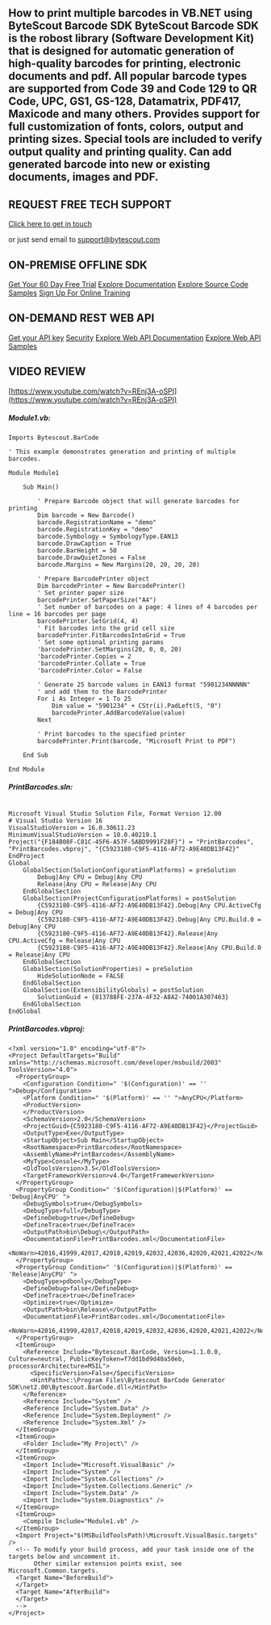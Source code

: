 ## How to print multiple barcodes in VB.NET using ByteScout Barcode SDK ByteScout Barcode SDK is the robost library (Software Development Kit) that is designed for automatic generation of high-quality barcodes for printing, electronic documents and pdf. All popular barcode types are supported from Code 39 and Code 129 to QR Code, UPC, GS1, GS-128, Datamatrix, PDF417, Maxicode and many others. Provides support for full customization of fonts, colors, output and printing sizes. Special tools are included to verify output quality and printing quality. Can add generated barcode into new or existing documents, images and PDF.

## REQUEST FREE TECH SUPPORT

[Click here to get in touch](https://bytescout.zendesk.com/hc/en-us/requests/new?subject=ByteScout%20Barcode%20SDK%20Question)

or just send email to [support@bytescout.com](mailto:support@bytescout.com?subject=ByteScout%20Barcode%20SDK%20Question) 

## ON-PREMISE OFFLINE SDK 

[Get Your 60 Day Free Trial](https://bytescout.com/download/web-installer?utm_source=github-readme)
[Explore Documentation](https://bytescout.com/documentation/index.html?utm_source=github-readme)
[Explore Source Code Samples](https://github.com/bytescout/ByteScout-SDK-SourceCode/)
[Sign Up For Online Training](https://academy.bytescout.com/)


## ON-DEMAND REST WEB API

[Get your API key](https://app.pdf.co/signup?utm_source=github-readme)
[Security](https://pdf.co/security)
[Explore Web API Documentation](https://apidocs.pdf.co?utm_source=github-readme)
[Explore Web API Samples](https://github.com/bytescout/ByteScout-SDK-SourceCode/tree/master/PDF.co%20Web%20API)

## VIDEO REVIEW

[https://www.youtube.com/watch?v=REnj3A-oSPI](https://www.youtube.com/watch?v=REnj3A-oSPI)




<!-- code block begin -->

##### **Module1.vb:**
    
```
Imports Bytescout.BarCode

' This example demonstrates generation and printing of multiple barcodes.

Module Module1

    Sub Main()

        ' Prepare Barcode object that will generate barcodes for printing
        Dim barcode = New Barcode()
        barcode.RegistrationName = "demo"
        barcode.RegistrationKey = "demo"
        barcode.Symbology = SymbologyType.EAN13
        barcode.DrawCaption = True
        barcode.BarHeight = 50
        barcode.DrawQuietZones = False
        barcode.Margins = New Margins(20, 20, 20, 20)

        ' Prepare BarcodePrinter object
        Dim barcodePrinter = New BarcodePrinter()
        ' Set printer paper size
        barcodePrinter.SetPaperSize("A4")
        ' Set number of barcodes on a page: 4 lines of 4 barcodes per line = 16 barcodes per page
        barcodePrinter.SetGrid(4, 4)
        ' Fit barcodes into the grid cell size
        barcodePrinter.FitBarcodesIntoGrid = True
        ' Set some optional printing params
        'barcodePrinter.SetMargins(20, 0, 0, 20)
        'barcodePrinter.Copies = 2
        'barcodePrinter.Collate = True
        'barcodePrinter.Color = False

        ' Generate 25 barcode values in EAN13 format "5901234NNNNN"
        ' and add them to the BarcodePrinter
        For i As Integer = 1 To 25
            Dim value = "5901234" + CStr(i).PadLeft(5, "0")
            barcodePrinter.AddBarcodeValue(value)
        Next

        ' Print barcodes to the specified printer 
        barcodePrinter.Print(barcode, "Microsoft Print to PDF")

    End Sub

End Module

```

<!-- code block end -->    

<!-- code block begin -->

##### **PrintBarcodes.sln:**
    
```

Microsoft Visual Studio Solution File, Format Version 12.00
# Visual Studio Version 16
VisualStudioVersion = 16.0.30611.23
MinimumVisualStudioVersion = 10.0.40219.1
Project("{F184B08F-C81C-45F6-A57F-5ABD9991F28F}") = "PrintBarcodes", "PrintBarcodes.vbproj", "{C5923180-C9F5-4116-AF72-A9E40DB13F42}"
EndProject
Global
	GlobalSection(SolutionConfigurationPlatforms) = preSolution
		Debug|Any CPU = Debug|Any CPU
		Release|Any CPU = Release|Any CPU
	EndGlobalSection
	GlobalSection(ProjectConfigurationPlatforms) = postSolution
		{C5923180-C9F5-4116-AF72-A9E40DB13F42}.Debug|Any CPU.ActiveCfg = Debug|Any CPU
		{C5923180-C9F5-4116-AF72-A9E40DB13F42}.Debug|Any CPU.Build.0 = Debug|Any CPU
		{C5923180-C9F5-4116-AF72-A9E40DB13F42}.Release|Any CPU.ActiveCfg = Release|Any CPU
		{C5923180-C9F5-4116-AF72-A9E40DB13F42}.Release|Any CPU.Build.0 = Release|Any CPU
	EndGlobalSection
	GlobalSection(SolutionProperties) = preSolution
		HideSolutionNode = FALSE
	EndGlobalSection
	GlobalSection(ExtensibilityGlobals) = postSolution
		SolutionGuid = {813788FE-237A-4F32-A8A2-74001A307463}
	EndGlobalSection
EndGlobal

```

<!-- code block end -->    

<!-- code block begin -->

##### **PrintBarcodes.vbproj:**
    
```
<?xml version="1.0" encoding="utf-8"?>
<Project DefaultTargets="Build" xmlns="http://schemas.microsoft.com/developer/msbuild/2003" ToolsVersion="4.0">
  <PropertyGroup>
    <Configuration Condition=" '$(Configuration)' == '' ">Debug</Configuration>
    <Platform Condition=" '$(Platform)' == '' ">AnyCPU</Platform>
    <ProductVersion>
    </ProductVersion>
    <SchemaVersion>2.0</SchemaVersion>
    <ProjectGuid>{C5923180-C9F5-4116-AF72-A9E40DB13F42}</ProjectGuid>
    <OutputType>Exe</OutputType>
    <StartupObject>Sub Main</StartupObject>
    <RootNamespace>PrintBarcodes</RootNamespace>
    <AssemblyName>PrintBarcodes</AssemblyName>
    <MyType>Console</MyType>
    <OldToolsVersion>3.5</OldToolsVersion>
    <TargetFrameworkVersion>v4.0</TargetFrameworkVersion>
  </PropertyGroup>
  <PropertyGroup Condition=" '$(Configuration)|$(Platform)' == 'Debug|AnyCPU' ">
    <DebugSymbols>true</DebugSymbols>
    <DebugType>full</DebugType>
    <DefineDebug>true</DefineDebug>
    <DefineTrace>true</DefineTrace>
    <OutputPath>bin\Debug\</OutputPath>
    <DocumentationFile>PrintBarcodes.xml</DocumentationFile>
    <NoWarn>42016,41999,42017,42018,42019,42032,42036,42020,42021,42022</NoWarn>
  </PropertyGroup>
  <PropertyGroup Condition=" '$(Configuration)|$(Platform)' == 'Release|AnyCPU' ">
    <DebugType>pdbonly</DebugType>
    <DefineDebug>false</DefineDebug>
    <DefineTrace>true</DefineTrace>
    <Optimize>true</Optimize>
    <OutputPath>bin\Release\</OutputPath>
    <DocumentationFile>PrintBarcodes.xml</DocumentationFile>
    <NoWarn>42016,41999,42017,42018,42019,42032,42036,42020,42021,42022</NoWarn>
  </PropertyGroup>
  <ItemGroup>
    <Reference Include="Bytescout.BarCode, Version=1.1.0.0, Culture=neutral, PublicKeyToken=f7dd1bd9d40a50eb, processorArchitecture=MSIL">
      <SpecificVersion>False</SpecificVersion>
      <HintPath>c:\Program Files\Bytescout BarCode Generator SDK\net2.00\Bytescout.BarCode.dll</HintPath>
    </Reference>
    <Reference Include="System" />
    <Reference Include="System.Data" />
    <Reference Include="System.Deployment" />
    <Reference Include="System.Xml" />
  </ItemGroup>
  <ItemGroup>
    <Folder Include="My Project\" />
  </ItemGroup>
  <ItemGroup>
    <Import Include="Microsoft.VisualBasic" />
    <Import Include="System" />
    <Import Include="System.Collections" />
    <Import Include="System.Collections.Generic" />
    <Import Include="System.Data" />
    <Import Include="System.Diagnostics" />
  </ItemGroup>
  <ItemGroup>
    <Compile Include="Module1.vb" />
  </ItemGroup>
  <Import Project="$(MSBuildToolsPath)\Microsoft.VisualBasic.targets" />
  <!-- To modify your build process, add your task inside one of the targets below and uncomment it. 
       Other similar extension points exist, see Microsoft.Common.targets.
  <Target Name="BeforeBuild">
  </Target>
  <Target Name="AfterBuild">
  </Target>
  -->
</Project>
```

<!-- code block end -->